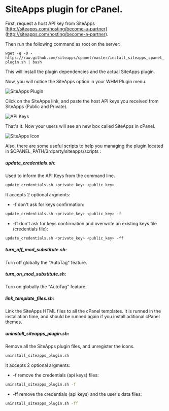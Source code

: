 # SiteApps plugin for cPanel.

First, request a host API key from SiteApps
[http://siteapps.com/hosting/become-a-partner]
(http://siteapps.com/hosting/become-a-partner).

Then run the following command as root on the server:

`wget -q -O -
https://raw.github.com/siteapps/cpanel/master/install_siteapps_cpanel_plugin.sh
| bash`

This will install the plugin dependencies and the actual SiteApps
plugin.


Now, you will notice the SiteApps option in your WHM Plugin menu.

![SiteApps Plugin](https://stpps.com/369/2.jpg)

Click on the SiteApps link, and paste the host API keys you received
from SiteApps (Public and Private).

![API Keys](https://stpps.com/369/1.jpg)

That's it. Now your users will see an new box called SiteApps in cPanel.

![SiteApps Icon](https://stpps.com/369/3.jpg)



Also, there are some useful scripts to help you managing the plugin
located in $CPANEL_PATH/3rdparty/siteapps/scripts :

##### update_credentials.sh: 

Used to inform the API Keys from the command line.
```sh
update_credentials.sh <private_key> <public_key>
```
It accepts 2 optional argments:

   -  -f don't ask for keys confirmation:
```sh
update_credentials.sh <private_key> <public_key> -f
```    
   -  -ff don't ask for keys confirmation and overwrite an existing keys
      file
(credentials file):
```sh
update_credentials.sh <private_key> <public_key> -ff
```



##### turn_off_mod_substitute.sh: 

Turn off globally the "AutoTag" feature.

##### turn_on_mod_substitute.sh: 
Turn on globally the "AutoTag" feature.
#####  link_template_files.sh: 
Link the SiteApps HTML files to all the cPanel templates. It is runned
in the installation time, and should be runned again if you install
aditional cPanel themes.
##### uninstall_siteapps_plugin.sh: 
Remove all the SiteApps plugin files, and unregister the icons. 

```sh
uninstall_siteapps_plugin.sh 
```
It accepts 2 optional argments:

   -  -f remove the credentials (api keys) files:

```sh
uninstall_siteapps_plugin.sh -f
```    
   -  -ff remove the credentials (api keys) and the user's data files:

```sh
uninstall_siteapps_plugin.sh -ff
```
